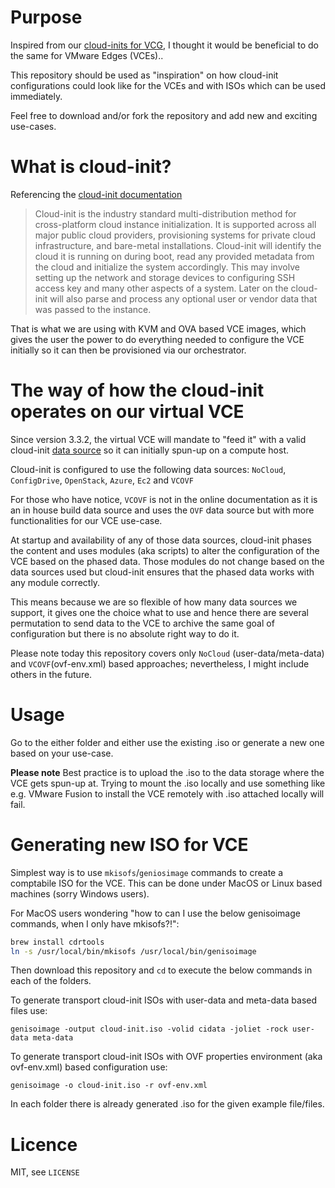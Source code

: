 # Purpose

Inspired from our [cloud-inits for VCG](https://bitbucket.org/velocloud/deployment/src/master/vcg/), I thought it would be beneficial to do the same for VMware Edges (VCEs)..

This repository should be used as "inspiration" on how cloud-init configurations could look like for the VCEs and with ISOs which can be used immediately. 

Feel free to download and/or fork the repository and add new and exciting use-cases. 

# What is cloud-init?

Referencing the [cloud-init documentation](https://cloudinit.readthedocs.io/en/latest/)
 
> Cloud-init is the industry standard multi-distribution method for cross-platform cloud instance initialization. It is supported across all major public cloud providers, provisioning systems for private cloud infrastructure, and bare-metal installations. Cloud-init will identify the cloud it is running on during boot, read any provided metadata from the cloud and initialize the system accordingly. This may involve setting up the network and storage devices to configuring SSH access key and many other aspects of a system. Later on the cloud-init will also parse and process any optional user or vendor data that was passed to the instance.

That is what we are using with  KVM and OVA based VCE images, which gives the user the power to do everything needed to configure the VCE initially so it can then be provisioned via our orchestrator. 

# The way of how the cloud-init operates on our virtual VCE

Since version 3.3.2, the virtual VCE will mandate to "feed it" with a valid cloud-init [data source](https://cloudinit.readthedocs.io/en/latest/topics/datasources.html) so it can initially spun-up on a compute host. 

Cloud-init is configured to use the following data sources: ``NoCloud``, ``ConfigDrive``, ``OpenStack``, ``Azure``, ``Ec2`` and ``VCOVF``

For those who have notice, ``VCOVF`` is not in the online documentation as it is an in house build data source and uses the ``OVF`` data source but with more functionalities for our VCE use-case. 

At startup and availability of any of those data sources, cloud-init phases the content and uses modules (aka scripts) to alter the configuration of the VCE based on the phased data. Those modules do not change based on the data sources used but cloud-init ensures that the phased data works with any module correctly.

This means because we are so flexible of how many data sources we support, it gives one the choice what to use and hence there are several permutation to send data to the VCE to archive the same goal of configuration but there is no absolute right way to do it. 

Please note today this repository covers only ``NoCloud`` (user-data/meta-data) and ``VCOVF``(ovf-env.xml) based approaches; nevertheless, I might include others in the future.

# Usage

Go to the either folder and either use the existing .iso or generate a new one based on your use-case.

**Please note** Best practice is to upload the .iso to the data storage where the VCE gets spun-up at. Trying to mount the .iso locally and use something like e.g. VMware Fusion to install the VCE remotely with .iso attached locally will fail.  

# Generating new ISO for VCE

Simplest way is to use ``mkisofs``/``geniosimage`` commands to create a comptabile ISO for the VCE. This can be done under MacOS or Linux based machines (sorry Windows users).

For MacOS users wondering "how to can I use the below genisoimage commands, when I only have mkisofs?!":

```sh
brew install cdrtools
ln -s /usr/local/bin/mkisofs /usr/local/bin/genisoimage
```

Then download this repository and ``cd`` to execute the below commands in each of the folders. 

To generate transport cloud-init ISOs with user-data and meta-data based files use: 

``genisoimage -output cloud-init.iso -volid cidata -joliet -rock user-data meta-data``

To generate transport cloud-init ISOs with OVF properties environment (aka ovf-env.xml) based configuration use:

``genisoimage -o cloud-init.iso -r ovf-env.xml``

In each folder there is already generated .iso for the given example file/files.

# Licence

MIT, see ``LICENSE``

